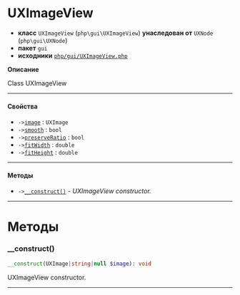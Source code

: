 # UXImageView

- **класс** `UXImageView` (`php\gui\UXImageView`) **унаследован от** `UXNode` (`php\gui\UXNode`)
- **пакет** `gui`
- **исходники** [`php/gui/UXImageView.php`](./src/main/resources/JPHP-INF/sdk/php/gui/UXImageView.php)

**Описание**

Class UXImageView

---

#### Свойства

- `->`[`image`](#prop-image) : `UXImage`
- `->`[`smooth`](#prop-smooth) : `bool`
- `->`[`preserveRatio`](#prop-preserveratio) : `bool`
- `->`[`fitWidth`](#prop-fitwidth) : `double`
- `->`[`fitHeight`](#prop-fitheight) : `double`

---

#### Методы

- `->`[`__construct()`](#method-__construct) - _UXImageView constructor._

---
# Методы

<a name="method-__construct"></a>

### __construct()
```php
__construct(UXImage|string|null $image): void
```
UXImageView constructor.

---
